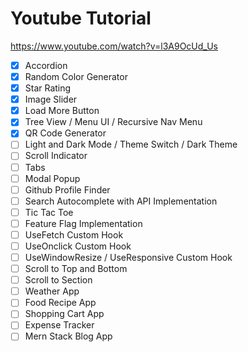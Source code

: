 # Youtube Tutorial

https://www.youtube.com/watch?v=l3A9OcUd_Us

- [x] Accordion
- [x] Random Color Generator
- [x] Star Rating
- [x] Image Slider
- [x] Load More Button
- [x] Tree View / Menu UI / Recursive Nav Menu
- [x] QR Code Generator
- [ ] Light and Dark Mode / Theme Switch / Dark Theme
- [ ] Scroll Indicator
- [ ] Tabs
- [ ] Modal Popup
- [ ] Github Profile Finder
- [ ] Search Autocomplete with API Implementation
- [ ] Tic Tac Toe
- [ ] Feature Flag Implementation
- [ ] UseFetch Custom Hook
- [ ] UseOnclick Custom Hook
- [ ] UseWindowResize / UseResponsive Custom Hook
- [ ] Scroll to Top and Bottom
- [ ] Scroll to Section
- [ ] Weather App
- [ ] Food Recipe App
- [ ] Shopping Cart App
- [ ] Expense Tracker
- [ ] Mern Stack Blog App

